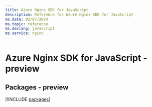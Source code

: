 ```yaml
---
title: Azure Nginx SDK for JavaScript
description: Reference for Azure Nginx SDK for JavaScript
ms.date: 02/07/2024
ms.topic: reference
ms.devlang: javascript
ms.service: nginx
---
```

# Azure Nginx SDK for JavaScript - preview
## Packages - preview
[!INCLUDE [packages](nginx-index.md)]